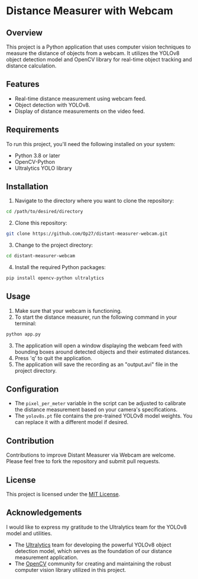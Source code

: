 # Distance Measurer with Webcam

## Overview
This project is a Python application that uses computer vision techniques to measure the distance of objects from a webcam. It utilizes the YOLOv8 object detection model and OpenCV library for real-time object tracking and distance calculation.

## Features
- Real-time distance measurement using webcam feed.
- Object detection with YOLOv8.
- Display of distance measurements on the video feed.

## Requirements
To run this project, you'll need the following installed on your system:
- Python 3.8 or later
- OpenCV-Python
- Ultralytics YOLO library

## Installation
1. Navigate to the directory where you want to clone the repository:
```bash
cd /path/to/desired/directory
```

2. Clone this repository:
```bash
git clone https://github.com/Op27/distant-measurer-webcam.git
```

3. Change to the project directory:
```bash
cd distant-measurer-webcam
```

4. Install the required Python packages:
```bash
pip install opencv-python ultralytics
```

## Usage
1. Make sure that your webcam is functioning.
2. To start the distance measurer, run the following command in your terminal:
```bash
python app.py
```
3. The application will open a window displaying the webcam feed with bounding boxes around detected objects and their estimated distances.
4. Press 'q' to quit the application.
5. The application will save the recording as an "output.avi" file in the project directory.   



## Configuration
- The `pixel_per_meter` variable in the script can be adjusted to calibrate the distance measurement based on your camera's specifications.
- The `yolov8s.pt` file contains the pre-trained YOLOv8 model weights. You can replace it with a different model if desired.  


## Contribution  
Contributions to improve Distant Measurer via Webcam are welcome. Please feel free to fork the repository and submit pull requests.  


## License
This project is licensed under the [MIT License](LICENSE).  



## Acknowledgements
I would like to express my gratitude to the Ultralytics team for the YOLOv8 model and utilities.

- The [Ultralytics](https://github.com/ultralytics) team for developing the powerful YOLOv8 object detection model, which serves as the foundation of our distance measurement application.
- The [OpenCV](https://opencv.org/) community for creating and maintaining the robust computer vision library utilized in this project.